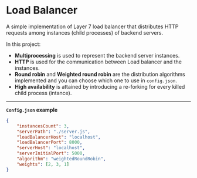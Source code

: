 # Load Balancer

A simple implementation of Layer 7 load balancer that distributes HTTP requests among instances (child processes) of backend servers.

In this project:
- **Multiprocessing** is used to represent the backend server instances.
- **HTTP** is used for the communication between Load balancer and the instances.
- **Round robin** and **Weighted round robin** are the distribution algorithms implemented and you can choose which one to use in `config.json`.
- **High availability** is attained by introducing a re-forking for every killed child process (intance).
---
**`Config.json` example**
```json
{
    "instancesCount": 3,
    "serverPath": "./server.js",
    "loadBalancerHost": "localhost",
    "loadBalancerPort": 8000,
    "serverHost": "localhost",
    "serverInitialPort": 5000,
    "algorithm": "weightedRoundRobin",
    "weights": [2, 3, 1]
}
```
